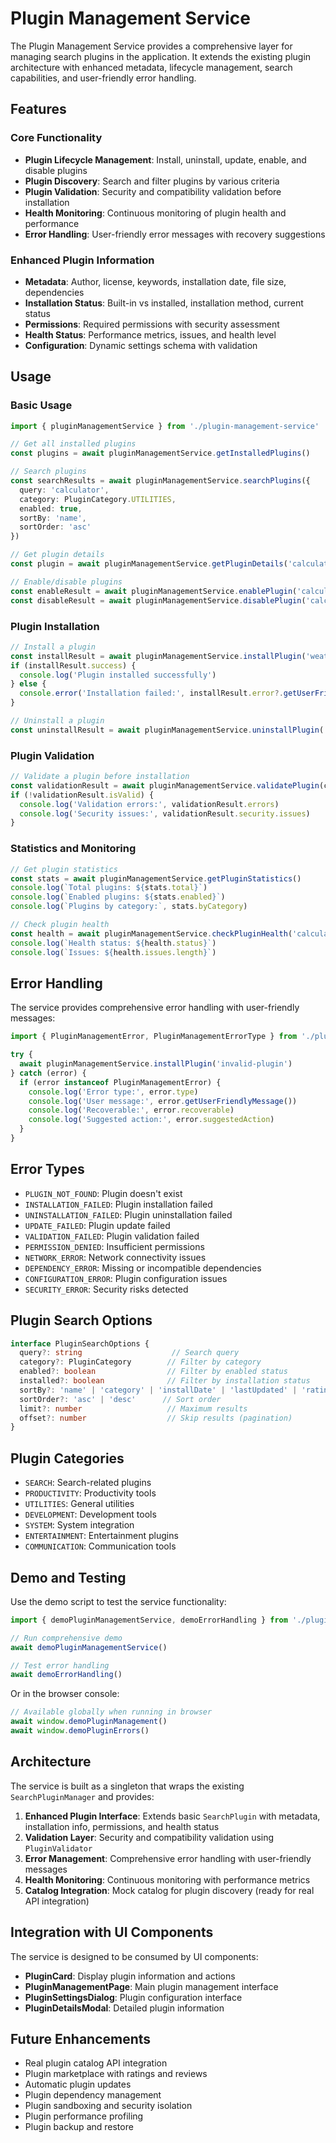 # Plugin Management Service

The Plugin Management Service provides a comprehensive layer for managing search plugins in the application. It extends the existing plugin architecture with enhanced metadata, lifecycle management, search capabilities, and user-friendly error handling.

## Features

### Core Functionality

- **Plugin Lifecycle Management**: Install, uninstall, update, enable, and disable plugins
- **Plugin Discovery**: Search and filter plugins by various criteria
- **Plugin Validation**: Security and compatibility validation before installation
- **Health Monitoring**: Continuous monitoring of plugin health and performance
- **Error Handling**: User-friendly error messages with recovery suggestions

### Enhanced Plugin Information

- **Metadata**: Author, license, keywords, installation date, file size, dependencies
- **Installation Status**: Built-in vs installed, installation method, current status
- **Permissions**: Required permissions with security assessment
- **Health Status**: Performance metrics, issues, and health level
- **Configuration**: Dynamic settings schema with validation

## Usage

### Basic Usage

```typescript
import { pluginManagementService } from './plugin-management-service'

// Get all installed plugins
const plugins = await pluginManagementService.getInstalledPlugins()

// Search plugins
const searchResults = await pluginManagementService.searchPlugins({
  query: 'calculator',
  category: PluginCategory.UTILITIES,
  enabled: true,
  sortBy: 'name',
  sortOrder: 'asc'
})

// Get plugin details
const plugin = await pluginManagementService.getPluginDetails('calculator-plugin')

// Enable/disable plugins
const enableResult = await pluginManagementService.enablePlugin('calculator-plugin')
const disableResult = await pluginManagementService.disablePlugin('calculator-plugin')
```

### Plugin Installation

```typescript
// Install a plugin
const installResult = await pluginManagementService.installPlugin('weather-plugin')
if (installResult.success) {
  console.log('Plugin installed successfully')
} else {
  console.error('Installation failed:', installResult.error?.getUserFriendlyMessage())
}

// Uninstall a plugin
const uninstallResult = await pluginManagementService.uninstallPlugin('weather-plugin')
```

### Plugin Validation

```typescript
// Validate a plugin before installation
const validationResult = await pluginManagementService.validatePlugin(catalogItem)
if (!validationResult.isValid) {
  console.log('Validation errors:', validationResult.errors)
  console.log('Security issues:', validationResult.security.issues)
}
```

### Statistics and Monitoring

```typescript
// Get plugin statistics
const stats = await pluginManagementService.getPluginStatistics()
console.log(`Total plugins: ${stats.total}`)
console.log(`Enabled plugins: ${stats.enabled}`)
console.log(`Plugins by category:`, stats.byCategory)

// Check plugin health
const health = await pluginManagementService.checkPluginHealth('calculator-plugin')
console.log(`Health status: ${health.status}`)
console.log(`Issues: ${health.issues.length}`)
```

## Error Handling

The service provides comprehensive error handling with user-friendly messages:

```typescript
import { PluginManagementError, PluginManagementErrorType } from './plugin-management-service'

try {
  await pluginManagementService.installPlugin('invalid-plugin')
} catch (error) {
  if (error instanceof PluginManagementError) {
    console.log('Error type:', error.type)
    console.log('User message:', error.getUserFriendlyMessage())
    console.log('Recoverable:', error.recoverable)
    console.log('Suggested action:', error.suggestedAction)
  }
}
```

## Error Types

- `PLUGIN_NOT_FOUND`: Plugin doesn't exist
- `INSTALLATION_FAILED`: Plugin installation failed
- `UNINSTALLATION_FAILED`: Plugin uninstallation failed
- `UPDATE_FAILED`: Plugin update failed
- `VALIDATION_FAILED`: Plugin validation failed
- `PERMISSION_DENIED`: Insufficient permissions
- `NETWORK_ERROR`: Network connectivity issues
- `DEPENDENCY_ERROR`: Missing or incompatible dependencies
- `CONFIGURATION_ERROR`: Plugin configuration issues
- `SECURITY_ERROR`: Security risks detected

## Plugin Search Options

```typescript
interface PluginSearchOptions {
  query?: string                    // Search query
  category?: PluginCategory        // Filter by category
  enabled?: boolean                // Filter by enabled status
  installed?: boolean              // Filter by installation status
  sortBy?: 'name' | 'category' | 'installDate' | 'lastUpdated' | 'rating' | 'downloadCount'
  sortOrder?: 'asc' | 'desc'      // Sort order
  limit?: number                   // Maximum results
  offset?: number                  // Skip results (pagination)
}
```

## Plugin Categories

- `SEARCH`: Search-related plugins
- `PRODUCTIVITY`: Productivity tools
- `UTILITIES`: General utilities
- `DEVELOPMENT`: Development tools
- `SYSTEM`: System integration
- `ENTERTAINMENT`: Entertainment plugins
- `COMMUNICATION`: Communication tools

## Demo and Testing

Use the demo script to test the service functionality:

```typescript
import { demoPluginManagementService, demoErrorHandling } from './plugin-management-demo'

// Run comprehensive demo
await demoPluginManagementService()

// Test error handling
await demoErrorHandling()
```

Or in the browser console:

```javascript
// Available globally when running in browser
await window.demoPluginManagement()
await window.demoPluginErrors()
```

## Architecture

The service is built as a singleton that wraps the existing `SearchPluginManager` and provides:

1. **Enhanced Plugin Interface**: Extends basic `SearchPlugin` with metadata, installation info, permissions, and health status
2. **Validation Layer**: Security and compatibility validation using `PluginValidator`
3. **Error Management**: Comprehensive error handling with user-friendly messages
4. **Health Monitoring**: Continuous monitoring with performance metrics
5. **Catalog Integration**: Mock catalog for plugin discovery (ready for real API integration)

## Integration with UI Components

The service is designed to be consumed by UI components:

- **PluginCard**: Display plugin information and actions
- **PluginManagementPage**: Main plugin management interface
- **PluginSettingsDialog**: Plugin configuration interface
- **PluginDetailsModal**: Detailed plugin information

## Future Enhancements

- Real plugin catalog API integration
- Plugin marketplace with ratings and reviews
- Automatic plugin updates
- Plugin dependency management
- Plugin sandboxing and security isolation
- Plugin performance profiling
- Plugin backup and restore
